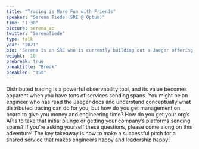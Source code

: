 ```yaml
---
title: "Tracing is More Fun with Friends"
speaker: "Serena Tiede (SRE @ Optum)"
time: "1:30"
picture: serena_ac
twitter: "SerenaTiede"
type: talk
year: "2021"
bio: "Serena is an SRE who is currently building out a Jaeger offering at UnitedHealth Group. Her main focus is making service outages less scary. In her off time, she runs the most overengineered Minecraft server for a couple friends."
weight: -10
prebreak: true
breaktitle: "Break"
breaklen: "15m"
---
```


Distributed tracing is a powerful observability tool, and its value becomes apparent when you have tons of services sending spans. You might be an engineer who has read the Jaeger docs and understand conceptually what distributed tracing can do for you, but how do you get management on board to give you money and engineering time? How do you get your org’s APIs to take that initial plunge or getting your company’s platforms sending spans? If you’re asking yourself these questions, please come along on this adventure! The key takeaway is how to make a successful pitch for a shared service that makes engineers happy and leadership happy!